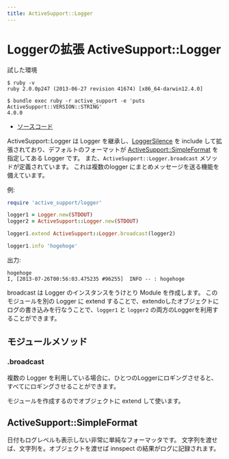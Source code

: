 ```yaml
---
title: ActiveSupport::Logger
---
```


Loggerの拡張 ActiveSupport::Logger
================================================================================

試した環境

```
$ ruby -v
ruby 2.0.0p247 (2013-06-27 revision 41674) [x86_64-darwin12.4.0]
```

```
$ bundle exec ruby -r active_support -e 'puts ActiveSupport::VERSION::STRING'
4.0.0
```

* [ソースコード](https://github.com/rails/rails/blob/v4.0.0/activesupport/lib/active_support/logger.rb)

ActiveSupport::Logger は Logger を継承し、[LoggerSilence](/active_support/logger_silence) を include して拡張されており、デフォルトのフォーマットが [ActiveSupport::SimpleFormat](#activesupportsimpleformat) を指定してある Logger です。
また、`ActiveSupport::Logger.broadcast` メソッドが定義されています。
これは複数のlogger にまとめメッセージを送る機能を備えています。

例:

```ruby
require 'active_support/logger'

logger1 = Logger.new(STDOUT)
logger2 = ActiveSupport::Logger.new(STDOUT)

logger1.extend ActiveSupport::Logger.broadcast(logger2)

logger1.info 'hogehoge'
```

出力:

```
hogehoge
I, [2013-07-26T00:56:03.475235 #96255]  INFO -- : hogehoge
```

broadcast は Logger のインスタンスをうけとり Module を作成します。
このモジュールを別の Logger に extend することで、extendoしたオブジェクトにログの書き込みを行なうことで、`logger1` と `logger2` の両方のLoggerを利用することができます。

モジュールメソッド
--------------------------------------------------------------------------------


### .broadcast

複数の Logger を利用している場合に、ひとつのLoggerにロギングさせると、すべてにロギングさせることができます。

モジュールを作成するのでオブジェクトに extend して使います。

ActiveSupport::SimpleFormat
--------------------------------------------------------------------------------

日付もログレベルも表示しない非常に単純なフォーマッタです。
文字列を渡せば、文字列を。オブジェクトを渡せば innspect の結果がログに記録されます。
